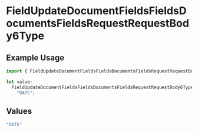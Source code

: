 # FieldUpdateDocumentFieldsFieldsDocumentsFieldsRequestRequestBody6Type

## Example Usage

```typescript
import { FieldUpdateDocumentFieldsFieldsDocumentsFieldsRequestRequestBody6Type } from "@documenso/sdk-typescript/models/operations";

let value:
  FieldUpdateDocumentFieldsFieldsDocumentsFieldsRequestRequestBody6Type =
    "DATE";
```

## Values

```typescript
"DATE"
```